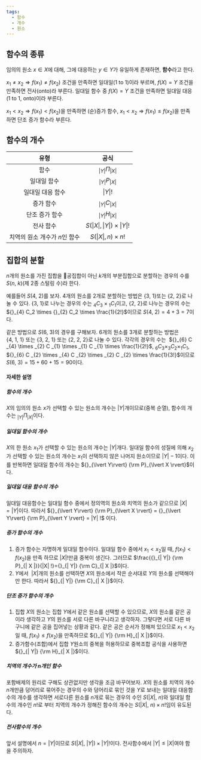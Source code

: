 ```yaml
---
tags:
  - 함수
  - 개수
  - 원소
---
```

## 함수의 종류
임의의 원소 $x \in X$에 대해, 그에 대응하는 $y \in Y$가 유일하게 존재하면, **함수**라고 한다.

$x_1 \not= x_2 \Rightarrow f(x_1) \not= f(x_2)$ 조건을 만족하면 일대일(1 to 1)이라 부르며,
$f(X) = Y$ 조건을 만족하면 전사(onto)라 부른다.
일대일 함수 중 $f(X) = Y$ 조건을 만족하면 일대일 대응(1 to 1, onto)이라 부른다.

$x_1 < x_2 \Rightarrow f(x_1) < f(x_2)$을 만족하면 (순)증가 함수,
$x_1 < x_2 \Rightarrow f(x_1) \leq f(x_2)$을 만족하면 단조 증가 함수라 부른다.

## 함수의 개수

|         유형         |                             공식                              |
| :----------------: | :---------------------------------------------------------: |
|         함수         |         ${}_{\lvert Y\rvert} \Pi_{\lvert X\rvert}$          |
|       일대일 함수       |          ${}_{\lvert Y\rvert} P_{\lvert X\rvert}$           |
|     일대일 대응 함수      |                     $\lvert Y\rvert !$                      |
|       증가 함수        |          ${}_{\lvert Y\rvert} C_{\lvert X\rvert}$           |
|      단조 증가 함수      |          ${}_{\lvert Y\rvert} H_{\lvert X\rvert}$           |
|       전사 함수        | $S(\lvert X\rvert, \lvert Y\rvert) \times \lvert Y\rvert !$ |
| 치역의 원소 개수가 $n$인 함수 |              $S(\lvert X\rvert, n) \times n!$               |
## 집합의 분할
$n$개의 원소를 가진 집합을 공집합이 아닌 $k$개의 부분집합으로 분할하는 경우의 수를 $S(n, ~k)$(제 $2$종 스털링 수)라 한다. 

예를들어 $S(4, ~2)$를 보자. $4$개의 원소를 $2$개로 분할하는 방법은 $\{3, ~1\}$또는 $\{2, ~2\}$로 나눌 수 있다. $\{3, ~1\}$로 나누는 경우의 수는 ${}_{4} C_3 \times {}_{1} C_1$이고, $\{2, ~2\}$로 나누는 경우의 수는 ${}_{4} C_2 \times {}_{2} C_2 \times \frac{1}{2!}$이므로 $S(4, ~2) = 4+3=7$이다.

같은 방법으로 $S(6, ~3)$의 경우를 구해보자. $6$개의 원소를 $3$개로 분할하는 방법은 $\{4, ~1, ~1\}$ 또는 $\{3, ~2, ~1\}$ 또는 $\{2, ~2, ~2\}$로 나눌 수 있다. 각각의 경우의 수는  ${}_{6} C _{4} \times _{2} C _{1} \times _{1} C _{1} \times \frac{1}{2!}$, ${}_{6} C _{3} \times _{3} C _{2} \times _{1} C _{1}$, ${}_{6} C _{2} \times _{4} C _{2} \times _{2} C _{2} \times \frac{1}{3!}$이므로 $S(6, ~3)=15+60+15=90$이다.

#### 자세한 설명
##### 함수의 개수
$X$의 임의의 원소 $x$가 선택할 수 있는 원소의 개수는 $|Y|$개이므로(중복 순열), 함수의 개수는 ${}_{\lvert Y\rvert} \Pi_{\lvert X \rvert}$이다.

##### 일대일 함수의 개수
$X$의 한 원소 $x_1$가 선택할 수 있는 원소의 개수는 $|Y|$개다. 일대일 함수의 성질에 의해 $x_2$가 선택할 수 있는 원소의 개수는 $x_1$이 선택하지 않은 나머지 원소이므로 $|Y|-1$이다. 이를 반복하면 일대일 함수의 개수는 ${}_{\lvert Y\rvert} {\rm P}_{\lvert X \rvert}$이다.

##### 일대일 대응 함수의 개수
일대일 대응함수는 일대일 함수 중에서 정의역의 원소와 치역의 원소가 같으므로 $|X|=|Y|$이다. 따라서 ${}_{\lvert Y\rvert} {\rm P}_{\lvert X \rvert} = {}_{\lvert Y\rvert} {\rm P}_{\lvert Y \rvert} = |Y| !$ 이다.

##### 증가 함수의 개수
1) 증가 함수는 자명하게 일대일 함수이다. 일대일 함수 중에서 $x_1 < x_2$일 때, $f(x_1) < f(x_2)$을 만족 하므로 $|X| !$만큼 중복이 생긴다. 그러므로 $\frac{{}_{| Y|} {\rm P}_{| X |}}{|X| !}={}_{| Y|} {\rm C}_{| X |}$이다.
2) $Y$에서  $|X|$개의 원소를 선택하면 $X$의 원소에서 작은 순서대로 $Y$의 원소를 선택해야만 한다. 따라서 ${}_{| Y|} {\rm C}_{| X |}$이다.

##### 단조 증가 함수의 개수
1) 집합 $X$의 원소는 집합 $Y$에서 같은 원소를 선택할 수 있으므로, $X$의 원소를 같은 공이라 생각하고 $Y$의 원소를 서로 다른 바구니라고 생각하자. 그렇다면 서로 다른 바구니에 같은 공을 집어넣는 상황과 같다. 같은 공은 순서가 정해져 있으므로 $x_1 < x_2$일 때, $f(x_1) \le f(x_2)$을 만족하므로 ${}_{| Y|} {\rm H}_{| X |}$이다.
2) 증가함수(조합)에서 집합 $Y$원소의 중복을 허용하므로 중복조합 공식을 사용하면 ${}_{| Y|} {\rm H}_{| X |}$이다.

##### 치역의 개수가 $n$개인 함수
포함배제의 원리로 구해도 상관없지만 생각을 조금 바꾸어보자. $X$의 원소를 치역의 개수 $n$개만큼 덩어리로 묶어주는 경우의 수와 덩어리로 묶인 것을 $Y$로 보내는 일대일 대응함수의 개수를 생각하면 서로다른 원소를 $n$개로 묶는 경우의 수인 $S(|X|,~n)$와 일대일 함수의 개수인 $n!$로 부터 치역의 개수가 정해진 함수의 개수는 $S({\lvert X\rvert},~n) \times n!$임이 유도된다.

##### 전사함수의 개수
앞서 설명에서 $n=|Y|$이므로 $S({\lvert X\rvert},~|Y|) \times |Y|!$이다. 전사함수에서 $|Y| \le |X|$여야 함을 주의하자.